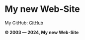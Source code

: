 # My new Web-Site

My GitHub: [GitHub](https://github.com/EternityYie)

**© 2003 — 2024, My new Web-Site**
